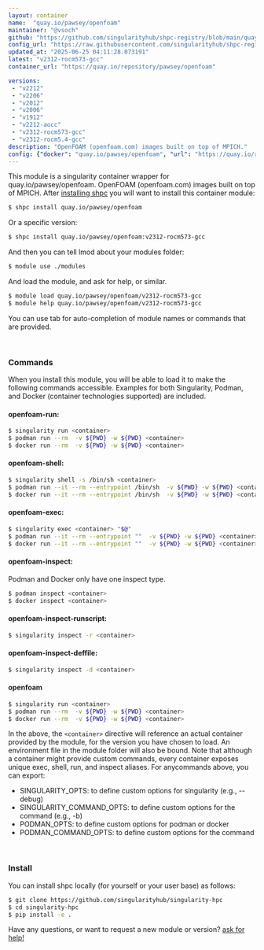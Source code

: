 ```yaml
---
layout: container
name:  "quay.io/pawsey/openfoam"
maintainer: "@vsoch"
github: "https://github.com/singularityhub/shpc-registry/blob/main/quay.io/pawsey/openfoam/container.yaml"
config_url: "https://raw.githubusercontent.com/singularityhub/shpc-registry/main/quay.io/pawsey/openfoam/container.yaml"
updated_at: "2025-06-25 04:11:28.073191"
latest: "v2312-rocm573-gcc"
container_url: "https://quay.io/repository/pawsey/openfoam"

versions:
 - "v2212"
 - "v2206"
 - "v2012"
 - "v2006"
 - "v1912"
 - "v2212-aocc"
 - "v2312-rocm573-gcc"
 - "v2312-rocm5.4-gcc"
description: "OpenFOAM (openfoam.com) images built on top of MPICH."
config: {"docker": "quay.io/pawsey/openfoam", "url": "https://quay.io/repository/pawsey/openfoam", "maintainer": "@alexisespinosa", "description": "OpenFOAM (openfoam.com) images built on top of MPICH.", "latest": {"v2312-rocm573-gcc": "sha256:1f36c091ab61245a31d691911e393c2c1f961fe7b61912ce8a8a8a0dfd973457"}, "tags": {"v2212": "sha256:993e7a71ccc34e23771165b805b9e2990f4969ebb7f5fde5aa26682635ef1699", "v2206": "sha256:eb1166003db57a4bae6de89d174425ec09009d65ffa5e1c89966e8cc42700be3", "v2012": "sha256:412a76a50084e80cc781ac8f53385c5cfe5f80d6e9917236b128c73c856ee269", "v2006": "sha256:c04e6d3df9051777c06b73e4fbcc404be75c721e9f0def0eda3598c031ecb766", "v1912": "sha256:69c1fe483dd44a8797620a5132492aadab3dba5ce322af8c1605fd23965676e1", "v2212-aocc": "sha256:3815e9eaa2584ec803fa64038b26587fc53a32d3d7aee30b6cd70c5ad928d0de", "v2312-rocm573-gcc": "sha256:1f36c091ab61245a31d691911e393c2c1f961fe7b61912ce8a8a8a0dfd973457", "v2312-rocm5.4-gcc": "sha256:30259d9ee933fd4a82d418c893d8a7fab26b7da9b53a43eb4242ef34fb278bb4"}, "overrides": {"v2212": "aliases/v2212.yaml", "v2206": "aliases/v2206.yaml", "v2012": "aliases/v2012.yaml", "v2006": "aliases/v2006.yaml", "v1912": "aliases/v1912.yaml"}}
---
```


This module is a singularity container wrapper for quay.io/pawsey/openfoam.
OpenFOAM (openfoam.com) images built on top of MPICH.
After [installing shpc](#install) you will want to install this container module:


```bash
$ shpc install quay.io/pawsey/openfoam
```

Or a specific version:

```bash
$ shpc install quay.io/pawsey/openfoam:v2312-rocm573-gcc
```

And then you can tell lmod about your modules folder:

```bash
$ module use ./modules
```

And load the module, and ask for help, or similar.

```bash
$ module load quay.io/pawsey/openfoam/v2312-rocm573-gcc
$ module help quay.io/pawsey/openfoam/v2312-rocm573-gcc
```

You can use tab for auto-completion of module names or commands that are provided.

<br>

### Commands

When you install this module, you will be able to load it to make the following commands accessible.
Examples for both Singularity, Podman, and Docker (container technologies supported) are included.

#### openfoam-run:

```bash
$ singularity run <container>
$ podman run --rm  -v ${PWD} -w ${PWD} <container>
$ docker run --rm  -v ${PWD} -w ${PWD} <container>
```

#### openfoam-shell:

```bash
$ singularity shell -s /bin/sh <container>
$ podman run --it --rm --entrypoint /bin/sh  -v ${PWD} -w ${PWD} <container>
$ docker run --it --rm --entrypoint /bin/sh  -v ${PWD} -w ${PWD} <container>
```

#### openfoam-exec:

```bash
$ singularity exec <container> "$@"
$ podman run --it --rm --entrypoint ""  -v ${PWD} -w ${PWD} <container> "$@"
$ docker run --it --rm --entrypoint ""  -v ${PWD} -w ${PWD} <container> "$@"
```

#### openfoam-inspect:

Podman and Docker only have one inspect type.

```bash
$ podman inspect <container>
$ docker inspect <container>
```

#### openfoam-inspect-runscript:

```bash
$ singularity inspect -r <container>
```

#### openfoam-inspect-deffile:

```bash
$ singularity inspect -d <container>
```



#### openfoam

```bash
$ singularity run <container>
$ podman run --rm  -v ${PWD} -w ${PWD} <container>
$ docker run --rm  -v ${PWD} -w ${PWD} <container>
```


In the above, the `<container>` directive will reference an actual container provided
by the module, for the version you have chosen to load. An environment file in the
module folder will also be bound. Note that although a container
might provide custom commands, every container exposes unique exec, shell, run, and
inspect aliases. For anycommands above, you can export:

 - SINGULARITY_OPTS: to define custom options for singularity (e.g., --debug)
 - SINGULARITY_COMMAND_OPTS: to define custom options for the command (e.g., -b)
 - PODMAN_OPTS: to define custom options for podman or docker
 - PODMAN_COMMAND_OPTS: to define custom options for the command

<br>

### Install

You can install shpc locally (for yourself or your user base) as follows:

```bash
$ git clone https://github.com/singularityhub/singularity-hpc
$ cd singularity-hpc
$ pip install -e .
```

Have any questions, or want to request a new module or version? [ask for help!](https://github.com/singularityhub/singularity-hpc/issues)